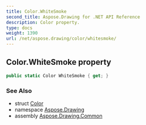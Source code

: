 ```yaml
---
title: Color.WhiteSmoke
second_title: Aspose.Drawing for .NET API Reference
description: Color property. 
type: docs
weight: 1390
url: /net/aspose.drawing/color/whitesmoke/
---
```

## Color.WhiteSmoke property

```csharp
public static Color WhiteSmoke { get; }
```

### See Also

* struct [Color](../)
* namespace [Aspose.Drawing](../../color/)
* assembly [Aspose.Drawing.Common](../../../)


